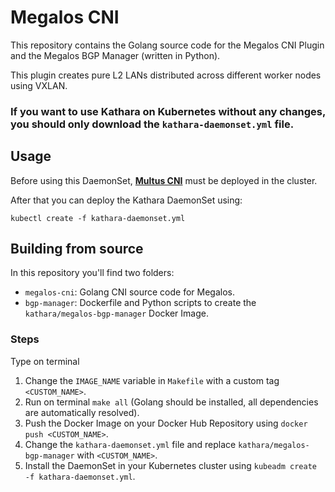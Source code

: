 # Megalos CNI

This repository contains the Golang source code for the Megalos CNI Plugin and the Megalos BGP Manager (written in Python).

This plugin creates pure L2 LANs distributed across different worker nodes using VXLAN.

### If you want to use Kathara on Kubernetes without any changes, you should only download the `kathara-daemonset.yml` file.

## Usage

Before using this DaemonSet, [**Multus CNI**](https://github.com/intel/multus-cni) must be deployed in the cluster.

After that you can deploy the Kathara DaemonSet using:

`kubectl create -f kathara-daemonset.yml`

## Building from source

In this repository you'll find two folders:

- `megalos-cni`: Golang CNI source code for Megalos.
- `bgp-manager`: Dockerfile and Python scripts to create the `kathara/megalos-bgp-manager` Docker Image.

### Steps

Type on terminal 

1. Change the `IMAGE_NAME` variable in `Makefile` with a custom tag `<CUSTOM_NAME>`.
2. Run on terminal `make all` (Golang should be installed, all dependencies are automatically resolved).
3. Push the Docker Image on your Docker Hub Repository using `docker push <CUSTOM_NAME>`.
4. Change the `kathara-daemonset.yml` file and replace `kathara/megalos-bgp-manager` with `<CUSTOM_NAME>`.
5. Install the DaemonSet in your Kubernetes cluster using `kubeadm create -f kathara-daemonset.yml`.